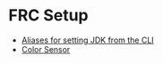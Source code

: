 # FRC Setup

* [Aliases for setting JDK from the CLI](https://gist.github.com/pambrose/7b1e2cd9c5a006c10113db814f5f9cd5)
* [Color Sensor](http://www.revrobotics.com/rev-31-1557/)
